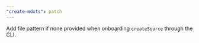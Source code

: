 ```yaml
---
"create-mdxts": patch
---
```


Add file pattern if none provided when onboarding `createSource` through the CLI.
